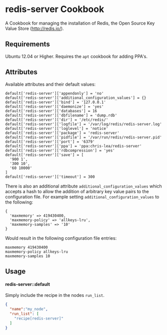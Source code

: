 redis-server Cookbook
=====================
A Cookbook for managing the installation of Redis, the Open Source Key Value Store (<http://redis.io/>).


Requirements
------------
Ubuntu 12.04 or Higher. Requires the `apt` cookbook for adding PPA's.

Attributes
----------
Available attributes and their default values:

```
default['redis-server']['appendonly'] = 'no'
default['redis-server']['additional_configuration_values'] = {}
default['redis-server']['bind'] = '127.0.0.1'
default['redis-server']['daemonize'] = 'yes'
default['redis-server']['databases'] = 16
default['redis-server']['dbfilename'] = 'dump.rdb'
default['redis-server']['dir'] = '/etc/redis/'
default['redis-server']['logfile'] = '/var/log/redis/redis-server.log'
default['redis-server']['loglevel'] = 'notice'
default['redis-server']['package'] = 'redis-server'
default['redis-server']['pidfile'] = '/var/run/redis/redis-server.pid'
default['redis-server']['port'] = '6379'
default['redis-server']['ppa'] = 'ppa:chris-lea/redis-server'
default['redis-server']['rdbcompression'] = 'yes'
default['redis-server']['save'] = [
  '900 1',
  '300 10',
  '60 10000'
]
default['redis-server']['timeout'] = 300
```

There is also an additional attribute `additional_configuration_values` which accepts a hash to allow the addition of arbitrary key value pairs to the configuration file. For example setting `additional_configuration_values` to the following:

```
{
  'maxmemory' => 419430400,
  'maxmemory-policy' => 'allkeys-lru',
  'maxmemory-samples' => '10'
}
```

Would result in the following configuration file entries:

```
maxmemory 419430400
maxmemory-policy allkeys-lru
maxmemory-samples 10
```

Usage
-----
#### redis-server::default
Simply include the recipe in the nodes `run_list`.

```json
{
  "name":"my_node",
  "run_list": [
    "recipe[redis-server]"
  ]
}
```
